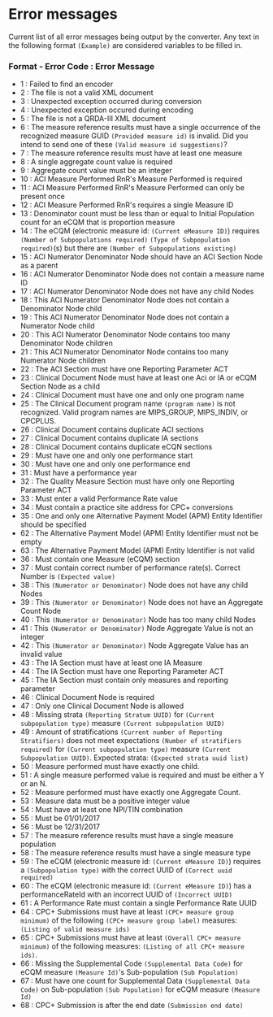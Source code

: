 # Error messages
Current list of all error messages being output by the converter.
Any text in the following format `(Example)` are considered variables to be filled in.

### Format - Error Code : Error Message
* 1 : Failed to find an encoder
* 2 : The file is not a valid XML document
* 3 : Unexpected exception occurred during conversion
* 4 : Unexpected exception occured during encoding
* 5 : The file is not a QRDA-III XML document
* 6 : The measure reference results must have a single occurrence of the recognized measure GUID `(Provided measure id)` is invalid. Did you intend to send one of these `(Valid measure id suggestions)`?
* 7 : The measure reference results must have at least one measure
* 8 : A single aggregate count value is required
* 9 : Aggregate count value must be an integer
* 10 : ACI Measure Performed RnR's Measure Performed is required
* 11 : ACI Measure Performed RnR's Measure Performed can only be present once
* 12 : ACI Measure Performed RnR's requires a single Measure ID
* 13 : Denominator count must be less than or equal to Initial Population count for an eCQM that is proportion measure
* 14 : The eCQM (electronic measure id: `(Current eMeasure ID)`) requires `(Number of Subpopulations required)` `(Type of Subpopulation required)`(s) but there are `(Number of Subpopulations existing)`
* 15 : ACI Numerator Denominator Node should have an ACI Section Node as a parent
* 16 : ACI Numerator Denominator Node does not contain a measure name ID
* 17 : ACI Numerator Denominator Node does not have any child Nodes
* 18 : This ACI Numerator Denominator Node does not contain a Denominator Node child
* 19 : This ACI Numerator Denominator Node does not contain a Numerator Node child
* 20 : This ACI Numerator Denominator Node contains too many Denominator Node children
* 21 : This ACI Numerator Denominator Node contains too many Numerator Node children
* 22 : The ACI Section must have one Reporting Parameter ACT
* 23 : Clinical Document Node must have at least one Aci or IA or eCQM Section Node as a child
* 24 : Clinical Document must have one and only one program name
* 25 : The Clinical Document program name `(program name)` is not recognized. Valid program names are MIPS_GROUP, MIPS_INDIV, or CPCPLUS.
* 26 : Clinical Document contains duplicate ACI sections
* 27 : Clinical Document contains duplicate IA sections
* 28 : Clinical Document contains duplicate eCQN sections
* 29 : Must have one and only one performance start
* 30 : Must have one and only one performance end
* 31 : Must have a performance year
* 32 : The Quality Measure Section must have only one Reporting Parameter ACT
* 33 : Must enter a valid Performance Rate value
* 34 : Must contain a practice site address for CPC+ conversions
* 35 : One and only one Alternative Payment Model (APM) Entity Identifier should be specified
* 62 : The Alternative Payment Model (APM) Entity Identifier must not be empty
* 63 : The Alternative Payment Model (APM) Entity Identifier is not valid
* 36 : Must contain one Measure (eCQM) section
* 37 : Must contain correct number of performance rate(s). Correct Number is `(Expected value)`
* 38 : This `(Numerator or Denominator)` Node does not have any child Nodes
* 39 : This `(Numerator or Denominator)` Node does not have an Aggregate Count Node
* 40 : This `(Numerator or Denominator)` Node has too many child Nodes
* 41 : This `(Numerator or Denominator)` Node Aggregate Value is not an integer
* 42 : This `(Numerator or Denominator)` Node Aggregate Value has an invalid value
* 43 : The IA Section must have at least one IA Measure
* 44 : The IA Section must have one Reporting Parameter ACT
* 45 : The IA Section must contain only measures and reporting parameter
* 46 : Clinical Document Node is required
* 47 : Only one Clinical Document Node is allowed
* 48 : Missing strata `(Reporting Stratum UUID)` for `(Current subpopulation type)` measure `(Current subpopulation UUID)`
* 49 : Amount of stratifications `(Current number of Reporting Stratifiers)` does not meet expectations `(Number of stratifiers required)` for `(Current subpopulation type)` measure `(Current Subpopulation UUID)`. Expected strata: `(Expected strata uuid list)`
* 50 : Measure performed must have exactly one child.
* 51 : A single measure performed value is required and must be either a Y or an N.
* 52 : Measure performed must have exactly one Aggregate Count.
* 53 : Measure data must be a positive integer value
* 54 : Must have at least one NPI/TIN combination
* 55 : Must be 01/01/2017
* 56 : Must be 12/31/2017
* 57 : The measure reference results must have a single measure population
* 58 : The measure reference results must have a single measure type
* 59 : The eCQM (electronic measure id: `(Current eMeasure ID)`) requires a `(Subpopulation type)` with the correct UUID of `(Correct uuid required)`
* 60 : The eCQM (electronic measure id: `(Current eMeasure ID)`) has a performanceRateId with an incorrect UUID of `(Incorrect UUID)`
* 61 : A Performance Rate must contain a single Performance Rate UUID
* 64 : CPC+ Submissions must have at least `(CPC+ measure group minimum)` of the following `(CPC+ measure group label)` measures: `(Listing of valid measure ids)`
* 65 : CPC+ Submissions must have at least `(Overall CPC+ measure minimum)` of the following measures: `(Listing of all CPC+ measure ids)`.
* 66 : Missing the Supplemental Code `(Supplemental Data Code)` for eCQM measure `(Measure Id)`'s Sub-population `(Sub Population)`
* 67 : Must have one count for Supplemental Data `(Supplemental Data Code)` on Sub-population `(Sub Population)` for eCQM measure `(Measure Id)`
* 68 : CPC+ Submission is after the end date `(Submission end date)`
